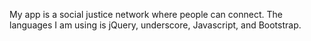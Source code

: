 My app is a social justice network where people can connect. The languages I am using is jQuery, underscore, Javascript, and Bootstrap.